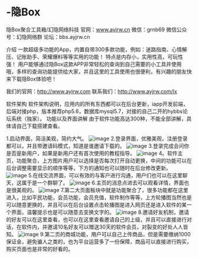 # -隐Box
隐Box聚合工具箱/幻隐网络科技
官网：www.ayjrw.cn
微信：grnb69
微信公众号：幻隐网络群
论坛：bbs.ayjrw.cn

介绍
一款超级多功能的App，内置自带300多款功能，例如：迷路指南、心情解压、记账助手、荣耀爆料等等实用的功能！ 特点是内存小，实用性高，可玩性强！ 用户能够通过隐Box这款APP非常轻松的查询到自己需要的小工具并使用哦，多样的查询功能提供给大家，并且这里的工具使用也很便利，有兴趣的朋友快来下载隐Box体验吧！

我们的官网：http://www.ayjrw.com
联系我们：http://www.ayjrw.com/lx

软件架构
软件架构说明，应用内的所有东西都可以在后台更新，iapp开发前端，后端对接php，版本推荐php5.6，数据库mysql5.7，对接的自己二开的hybbs论坛系统（独家）。
功能以及界面讲解
由于软件功能高达300种，不能全部讲解，具体请自己下载搭建查看。

1.启动界面，简洁美观，简约大气。
![image](https://github.com/user-attachments/assets/4a4bee6a-26ae-47f2-8e4e-6323ada901c7)
2.登录界面，优雅美观，注册登录都可以，并且带邀请码模式，知道是谁邀请下载的。
![image](https://github.com/user-attachments/assets/9929ec9e-df5d-4823-bdd5-aa0f1d33deff)
3.登录完成会问你是否是新用户，如果是新用户还有首次使用的教程指导。
![image](https://github.com/user-attachments/assets/8a04b2fa-dfbc-44a8-b285-ee6847d0e179)
4。软件主页，功能聚合，上方图片用户可以选择是否每次打开自动更换，中间的功能可以在后台调整需要显示的顺序等等，下方的通知也可以随时在后台修改更新。
![image](https://github.com/user-attachments/assets/dc0bb926-7ac8-43a3-b3b3-2957e2081b1c)
5.在线交流界面，可以有效的与客户进行沟通，用户们也可以在这里聊天，这属于是一个群聊了。
![image](https://github.com/user-attachments/assets/c3e6595b-5590-4319-9da1-5564e15cf449)
6.主页的消息点进去可以观看详情，界面也是很美观的。
![image](https://github.com/user-attachments/assets/1ac05cab-c7cc-46be-a7ec-9cba63566904)
7.第二大页面板块中就是功能聚合了，很多功能都在这里进入，比如平民功能，会员功能，会员充值，软件制作等等，上方轮播图当然也是可以随意更换的，并且可以在后台设置点击轮播图是进入网页还是进入软件的某一个界面，温馨提示也是可以随意去变换文字的。
![image](https://github.com/user-attachments/assets/805188fb-5870-4a6d-abd2-1908f1af8ab8)
8.邀请好友机制，邀请的好友可以在这里查看，也可以在这里查看邀请自己的上级，并且可以直接进行对话，在软件内，并邀请10名好友可以赠送30天的软件会员，对裂变的好处人人皆知。
![image](https://github.com/user-attachments/assets/0fdd23ce-6dd5-4861-9d76-9f6e328a3457)
9.第二页的商城功能，用户可以自己上传商品，但是需要缴纳1000保证金，避免骗人之类的，也为平台运营多了一份保障，商品可以直接进行购买，购买页面也是非常的好看的。
